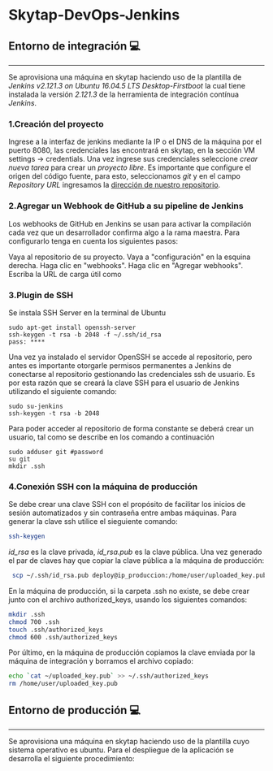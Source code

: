 # Skytap-DevOps-Jenkins
## Entorno de integración :computer:
---
Se aprovisiona una máquina en skytap haciendo uso de la plantilla de _Jenkins v2.121.3 on Ubuntu 16.04.5 LTS Desktop-Firstboot_ la cual tiene instalada la versión _2.121.3_ de la herramienta de integración contínua _Jenkins_. 

### 1.Creación del proyecto
Ingrese a la interfaz de jenkins mediante la IP o el DNS de la máquina por el puerto 8080, las credenciales las encontrará en skytap, en la sección VM settings -> credentials.
Una vez ingrese sus credenciales seleccione _crear nueva tarea_ para crear un _proyecto libre_. Es importante que configure el origen del código fuente, para esto, seleccionamos _git_ y en el campo _Repository URL_ ingresamos la [dirección de nuestro repositorio](https://github.com/mayi29/js-jenkis).
### 2.Agregar un Webhook de GitHub a su pipeline de Jenkins
Los webhooks de GitHub en Jenkins se usan para activar la compilación cada vez que un desarrollador confirma algo a la rama maestra. Para configurarlo tenga en cuenta los siguientes pasos:

Vaya al repositorio de su proyecto.
Vaya a "configuración" en la esquina derecha.
Haga clic en "webhooks".
Haga clic en "Agregar webhooks".
Escriba la URL de carga útil como

### 3.Plugin de SSH
Se instala SSH Server en la terminal de Ubuntu
```
sudo apt-get install openssh-server
ssh-keygen -t rsa -b 2048 -f ~/.ssh/id_rsa
pass: ****
```
Una vez ya instalado el servidor OpenSSH se accede al repositorio, pero antes es importante otorgarle permisos permanentes a Jenkins de conectarse al repositorio gestionando las credenciales ssh de usuario. Es por esta razón que se creará la clave SSH para el usuario de Jenkins utilizando el siguiente comando:
```
sudo su-jenkins
ssh-keygen -t rsa -b 2048
```
Para poder acceder al repositorio de forma constante se deberá crear un usuario, tal como se describe en los comando a continuación
```
sudo adduser git #password
su git
mkdir .ssh
```

### 4.Conexión SSH con la máquina de producción
Se debe crear una clave SSH con el propósito de facilitar los inicios de sesión automatizados y sin contraseña entre ambas máquinas. Para generar la clave ssh utilice el sieguiente comando:
```sh
ssh-keygen
```
_id_rsa_ es la clave privada, _id_rsa.pub_ es la clave pública. Una vez generado el par de claves hay que copiar la clave pública a la máquina de producción:
```sh
 scp ~/.ssh/id_rsa.pub deploy@ip_produccion:/home/user/uploaded_key.pub
```
En la máquina de producción, si la carpeta .ssh no existe, se debe crear junto con el archivo authorized_keys, usando los siguientes comandos:
```sh
mkdir .ssh
chmod 700 .ssh
touch .ssh/authorized_keys
chmod 600 .ssh/authorized_keys
```
Por último, en la máquina de producción copiamos la clave enviada por la máquina de integración y borramos el archivo copiado:
```sh
echo `cat ~/uploaded_key.pub` >> ~/.ssh/authorized_keys
rm /home/user/uploaded_key.pub
```
## Entorno de producción :computer: 
---
Se aprovisiona una máquina en skytap haciendo uso de la plantilla cuyo sistema operativo es ubuntu. Para el despliegue de la aplicación se desarrolla el siguiente procedimiento:
